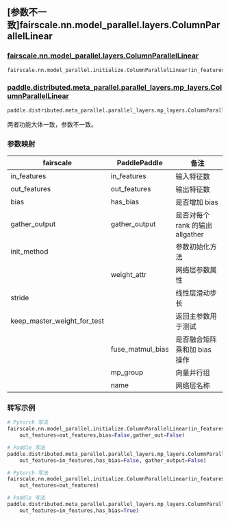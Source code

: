 ## [参数不一致]fairscale.nn.model_parallel.layers.ColumnParallelLinear

### [fairscale.nn.model_parallel.layers.ColumnParallelLinear](https://github.com/facebookresearch/fairscale/blob/164cc0f3170b4a3951dd84dda29c3e1504ac4d6e/fairscale/nn/model_parallel/layers.py#L218)

```python
fairscale.nn.model_parallel.initialize.ColumnParallelLinear(in_features,out_features,bias,gather_output,init_method,stride,keep_master_weight_for_test)
```
### [paddle.distributed.meta_parallel.parallel_layers.mp_layers.ColumnParallelLinear](https://github.com/PaddlePaddle/Paddle/blob/016766cc89fabc10181453ce70b701dd8ed019f6/python/paddle/distributed/fleet/layers/mpu/mp_layers.py#L153)

```python
paddle.distributed.meta_parallel.parallel_layers.mp_layers.ColumnParallelLinear(in_features,out_features,weight_attr,has_bias,gather_output,fuse_matmul_bias,mp_group,name)
```

两者功能大体一致，参数不一致。

### 参数映射

| fairscale | PaddlePaddle | 备注     |
| --------- | ------------ | -------- |
| in_features | in_features| 输入特征数 |
| out_features |out_features |输出特征数|
| bias |has_bias | 是否增加 bias |
| gather_output |gather_output | 是否对每个 rank 的输出 allgather |
| init_method | | 参数初始化方法|
|             |weight_attr | 网络层参数属性|
| stride | | 线性层滑动步长 |
| keep_master_weight_for_test | | 返回主参数用于测试 |
|  |fuse_matmul_bias | 是否融合矩阵乘和加 bias 操作 |
|  | mp_group| 向量并行组|
|  | name| 网络层名称|

### 转写示例

```python
# Pytorch 写法
fairscale.nn.model_parallel.initialize.ColumnParallelLinear(in_features=in_features,
    out_features=out_features,bias=False,gather_out=False)

# Paddle 写法
paddle.distributed.meta_parallel.parallel_layers.mp_layers.ColumnParallelLinear(in_features=in_features,
    out_features=in_features,has_bias=False, gather_output=False)

# Pytorch 写法
fairscale.nn.model_parallel.initialize.ColumnParallelLinear(in_features=in_features,
    out_features=out_features)

# Paddle 写法
paddle.distributed.meta_parallel.parallel_layers.mp_layers.ColumnParallelLinear(in_features=in_features,
    out_features=in_features,has_bias=True)
```
